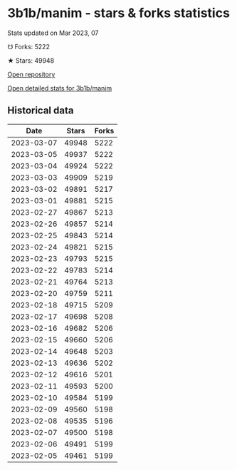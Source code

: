 # 3b1b/manim - stars & forks statistics

Stats updated on Mar 2023, 07

☋ Forks: 5222

★ Stars: 49948

[Open repository](https://github.com/3b1b/manim)

[Open detailed stats for 3b1b/manim](https://reviewgithub.com/rep/3b1b/manim)

## Historical data
| Date | Stars | Forks |
|------|-------|-------|
| 2023-03-07 | 49948 | 5222 | 
| 2023-03-05 | 49937 | 5222 | 
| 2023-03-04 | 49924 | 5222 | 
| 2023-03-03 | 49909 | 5219 | 
| 2023-03-02 | 49891 | 5217 | 
| 2023-03-01 | 49881 | 5215 | 
| 2023-02-27 | 49867 | 5213 | 
| 2023-02-26 | 49857 | 5214 | 
| 2023-02-25 | 49843 | 5214 | 
| 2023-02-24 | 49821 | 5215 | 
| 2023-02-23 | 49793 | 5215 | 
| 2023-02-22 | 49783 | 5214 | 
| 2023-02-21 | 49764 | 5213 | 
| 2023-02-20 | 49759 | 5211 | 
| 2023-02-18 | 49715 | 5209 | 
| 2023-02-17 | 49698 | 5208 | 
| 2023-02-16 | 49682 | 5206 | 
| 2023-02-15 | 49660 | 5206 | 
| 2023-02-14 | 49648 | 5203 | 
| 2023-02-13 | 49636 | 5202 | 
| 2023-02-12 | 49616 | 5201 | 
| 2023-02-11 | 49593 | 5200 | 
| 2023-02-10 | 49584 | 5199 | 
| 2023-02-09 | 49560 | 5198 | 
| 2023-02-08 | 49535 | 5196 | 
| 2023-02-07 | 49500 | 5198 | 
| 2023-02-06 | 49491 | 5199 | 
| 2023-02-05 | 49461 | 5199 | 

